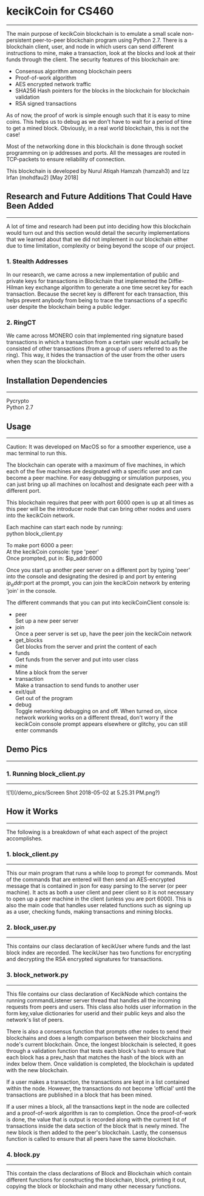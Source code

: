 # kecikCoin for CS460
----------
The main purpose of kecikCoin blockchain is to emulate a small scale non-persistent peer-to-peer blockchain program using Python 2.7. There is a blockchain client, user, and node in which users can send different instructions to mine, make a transaction, look at the blocks and look at their funds through the client. The security features of this blockchain are:
<ul>
  <li>Consensus algorithm among blockchain peers</li>
  <li>Proof-of-work algorithm</li>
  <li>AES encrypted network traffic</li>
  <li>SHA256 Hash pointers for the blocks in the blockchain for blockchain validation</li>
  <li>RSA signed transactions</li>
</ul>

As of now, the proof of work is simple enough such that it is easy to mine coins. This helps us to debug as we don't have to wait for a period of time to get a mined block. Obviously, in a real world blockchain, this is not the case!

Most of the networking done in this blockchain is done through socket programming on ip addresses and ports. All the messages are routed in TCP-packets to ensure reliability of connection.

This blockchain is developed by Nurul Atiqah Hamzah (hamzah3) and Izz Irfan (mohdfau2) [May 2018]

## Research and Future Additions That Could Have Been Added
----------

A lot of time and research had been put into deciding how this blockchain would turn out and this section would detail the security implementations that we learned about that we did not implement in our blockchain either due to time limitation, complexity or being beyond the scope of our project. 

### 1. Stealth Addresses
In our research, we came across a new implementation of public and private keys for transactions in Blockchain that implemented the Diffie-Hilman key exchange algorithm to generate a one time secret key for each transaction. Because the secret key is different for each transaction, this helps prevent anybody from being to trace the transactions of a specific user despite the blockchain being a public ledger.

### 2. RingCT
We came across MONERO coin that implemented ring signature based transactions in which a transaction from a certain user would actually be consisted of other transactions (from a group of users referred to as the ring). This way, it hides the transaction of the user from the other users when they scan the blockchain.


## Installation Dependencies
----------
Pycrypto <br> 
Python 2.7

## Usage
----------
Caution: It was developed on MacOS so for a smoother experience, use a mac terminal to run this.

The blockchain can operate with a maximum of five machines, in which each of the five machines are designated with a specific user and can become a peer machine. For easy debugging or simulation purposes, you can just bring up all machines on localhost and designate each peer with a different port.

This blockchain requires that peer with port 6000 open is up at all times as this peer will be the introducer node that can bring other nodes and users into the kecikCoin network. 

Each machine can start each node by running:<br>
python block_client.py

To make port 6000 a peer: <br>
At the kecikCoin console: type 'peer'<br>
Once prompted, put in: $ip_addr:6000

Once you start up another peer server on a different port by typing 'peer' into the console and designating the desired ip and port by entering $ip_addr:$port at the prompt, you can join the kecikCoin network by entering 'join' in the console.

The different commands that you can put into kecikCoinClient console is:
<ul>
<li>peer<br>Set up a new peer server</li>
  
<li>join<br>Once a peer server is set up, have the peer join the kecikCoin network</li>
  
<li>get_blocks<br>Get blocks from the server and print the content of each</li>
  
<li>funds<br>Get funds from the server and put into user class</li>

<li>mine<br>Mine a block from the server</li>

<li>transaction<br>Make a transaction to send funds to another user</li>

<li>exit/quit<br>Get out of the program</li>

<li>debug<br>Toggle networking debugging on and off. When turned on, since network working works on a different thread, don't worry if the kecikCoin console prompt appears elsewhere or glitchy, you can still enter commands</li>
</ul>

## Demo Pics
----------
### 1. Running block_client.py
------
 ![1](/demo_pics/Screen Shot 2018-05-02 at 5.25.31 PM.png?)
 
## How it Works
----------
The following is a breakdown of what each aspect of the project accomplishes. 

### 1. block_client.py
------
This our main program that runs a while loop to prompt for commands. Most of the commands that are entered will then send an AES-encrypted message that is contained in json for easy parsing to the server (or peer machine). It acts as both a user client and peer client so it is not necessary to open up a peer machine in the client (unless you are port 6000). This is also the main code that handles user related functions such as signing up as a user, checking funds, making transactions and mining blocks.

### 2. block_user.py
----------
This contains our class declaration of kecikUser where funds and the last block index are recorded. The kecikUser has two functions for encrypting and decrypting the RSA encrypted signatures for transactions.

### 3. block_network.py
----------
This file contains our class declaration of KecikNode which contains the running commandListener server thread that handles all the incoming requests from peers and users. This class also holds user information in the form key,value dictionaries for userid and their public keys and also the network's list of peers. 

There is also a consensus function that prompts other nodes to send their blockchains and does a length comparison between their blockchains and node's current blockchain. Once, the longest blockchain is selected, it goes through a validation function that tests each block's hash to ensure that each block has a prev_hash that matches the hash of the block with an index below them. Once validation is completed, the blockchain is updated with the new blockchain.

If a user makes a transaction, the transactions are kept in a list contained within the node. However, the transactions do not become 'official' until the transactions are published in a block that has been mined.

If a user mines a block, all the transactions kept in the node are collected and a proof-of-work algorithm is ran to completion. Once the proof-of-work is done, the value that is output is recorded along with the current list of transactions inside the data section of the block that is newly mined. The new block is then added to the peer's blockchain. Lastly, the consensus function is called to ensure that all peers have the same blockchain.


### 4. block.py
----------
This contain the class declarations of Block and Blockchain which contain different functions for constructing the blockchain, block, printing it out, copying the block or blockchain and many other necessary functions.

